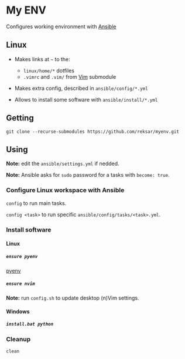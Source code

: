 # My ENV

Configures working environment with 
[Ansible](https://docs.ansible.com/ansible/latest/index.html)


## Linux

* Makes links at `~` to the:
  - `linux/home/*` dotfiles
  - `.vimrc` and `.vim/` from [Vim](https://github.com/reksar/vim) submodule

* Makes extra config, described in `ansible/config/*.yml`

* Allows to install some software with `ansible/install/*.yml`


## Getting

```
git clone --recurse-submodules https://github.com/reksar/myenv.git
```

## Using

**Note:** edit the `ansible/settings.yml` if nedded.

**Note:** Ansible asks for `sudo` password for a tasks with `become: true`.

### Configure Linux workspace with Ansible

`config` to run main tasks.

`config <task>` to run specific `ansible/config/tasks/<task>.yml`.

### Install software

#### Linux

##### `ensure pyenv`

[pyenv](https://github.com/pyenv/pyenv)

##### `ensure nvim`

**Note:** run `config.sh` to update desktop (n)Vim settings.

#### Windows

##### `install.bat python`

### Cleanup

`clean`
